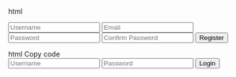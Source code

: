 html
<!-- Registration Form -->
<form action="register.php" method="post">
    <input type="text" name="username" placeholder="Username" required>
    <input type="email" name="email" placeholder="Email" required>
    <input type="password" name="password" placeholder="Password" required>
    <input type="password" name="confirm_password" placeholder="Confirm Password" required>
    <button type="submit">Register</button>
</form>
html
Copy code
<!-- Login Form -->
<form action="login.php" method="post">
    <input type="text" name="username" placeholder="Username" required>
    <input type="password" name="password" placeholder="Password" required>
    <button type="submit">Login</button>
</form>
